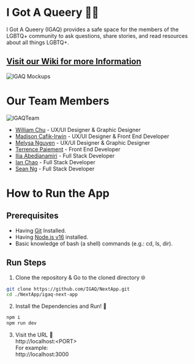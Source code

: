 # I Got A Queery 🏳️‍🌈

I Got A Queery (IGAQ) provides a safe space for the members of the LGBTQ+ community to ask questions, share stories, and read resources about all things LGBTQ+.

## [Visit our Wiki for more Information](https://github.com/IGAQ/NextApp/wiki)

![IGAQ Mockups](https://user-images.githubusercontent.com/91351147/202382084-1be51ba4-3478-443e-922a-2099512b8fd3.png)


# Our Team Members
![IGAQTeam](https://user-images.githubusercontent.com/91351147/205259426-3ffb7c10-f040-4b91-ba98-be498059ea7e.svg)
- [William Chu](https://github.com/williamchuu) - UX/UI Designer & Graphic Designer 
- [Madison Cafik-Irwin](https://github.com/MadiMagpie) - UX/UI Designer & Front End Developer 
- [Melysa Nguyen](https://github.com/melysan) - UX/UI Designer & Graphic Designer 
- [Terrence Paiement](https://github.com/Roncyboy) - Front End Developer 
- [Ilia Abedianamiri](https://github.com/iliaamiri) - Full Stack Developer
- [Ian Chao](https://github.com/iantelli) - Full Stack Developer
- [Sean Ng](https://github.com/23o4i7) - Full Stack Developer



# How to Run the App

## Prerequisites

-   Having [Git](https://git-scm.com/downloads) Installed.
-   Having [Node.js v16](https://nodejs.org/en/) installed.
-   Basic knowledge of bash (a shell) commands (e.g.: cd, ls, dir).

## Run Steps

1. Clone the repository & Go to the cloned directory 🌐

```bash
git clone https://github.com/IGAQ/NextApp.git
cd ./NextApp/igaq-next-app
```

2. Install the Dependencies and Run! 🚀

```bash
npm i
npm run dev
```

3. Visit the URL 👀  
   http://localhost:<PORT\>  
   For example:  
   http://localhost:3000
